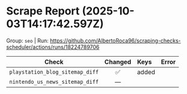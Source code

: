 # Scrape Report (2025-10-03T14:17:42.597Z)

Group: `seo`  |  Run: https://github.com/AlbertoRoca96/scraping-checks-scheduler/actions/runs/18224789706

| Check | Changed | Keys | Error |
|---|:---:|:--|:--|
| `playstation_blog_sitemap_diff` | ✅ | added |  |
| `nintendo_us_news_sitemap_diff` | — |  |  |
